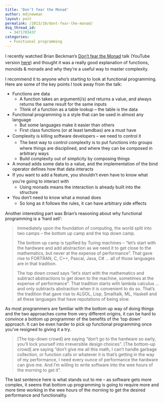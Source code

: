 ```yaml
---
title: 'Don’t fear the Monad'
author: mdjnewman
layout: post
permalink: /2013/10/dont-fear-the-monad/
dsq_thread_id:
  - 3471703437
categories:
  - Functional programming
---
```

<span style="line-height: 1.5;">I recently watched Brian Beckman’s </span><a style="line-height: 1.5;" title="Brian Beckman: Don't fear the Monad" href="http://channel9.msdn.com/shows/Going+Deep/Brian-Beckman-Dont-fear-the-Monads/">Don’t fear the Monad</a><span style="line-height: 1.5;"> talk (YouTube version <a title="Brian Beckman: Don't fear the Monad (YouTube)" href="http://www.youtube.com/watch?v=ZhuHCtR3xq8">here</a>) and thought it was a really good explanation of functions, monoids & monads and why they’re a useful way to master complexity.</span>

I recommend it to anyone who’s starting to look at functional programming. Here are some of the key points I took away from the talk:

  * Functions are data 
      * A function takes an argument(/s) and returns a value, and always returns the same result for the same inputs
      * Think of a function as a table lookup – the table is the data
  * Functional programming is a style that can be used in almost any language 
      * But some languages make it easier than others
      * First class functions (or at least lamdbas) are a must have
  * <span style="line-height: 1.5;">Complexity is killing software developers – we need to control it</span> 
      * <span style="line-height: 1.5;">The best way to control complexity is to put functions into groups where things are disciplined, and where they can be composed in arbitrary ways</span>
      * Build complexity out of simplicity by composing things
  * A monad adds some data to a value, and the implementation of the bind operator defines how that data interacts
  * <span style="line-height: 1.5;">If you want to add a feature, you shouldn’t even have to know what you’re going to interact with</span> 
      * Using monads means the interaction is already built into the structure
  * You don’t need to know what a monad does 
      * <span style="line-height: 1.5;">So long as it follows the rules, it can have arbitrary side effects</span>

Another interesting part was Brian’s reasoning about why functional programming is a ‘hard sell':

> Immediately upon the foundation of computing, the world split into two camps – the bottom up camp and the top down camp.
> 
> The bottom up camp is typified by Turing machines – “let’s start with the hardware and add abstraction as we need it to get close to the mathematics, but never at the expense of performance”. That gave rise to FORTRAN, C, C++, Pascal, Java, C# … all of those languages are in that tradition.
> 
> The top down crowd says “let’s start with the mathematics and subtract abstractions to get down to the machine, sometimes at the expense of performance”. That tradition starts with lambda calculus … and only subtracts abstraction when it is convenient to do so. That’s the tradition that gave rise to ALGOL, Lisp, Smalltalk, ML, Haskell and all these languages that have reputations of being slow.

As most programmers are familiar with the bottom up way of doing things and the two approaches come from very different origins, it can be hard to convince a bottom up programmer of the benefits of the ‘top down’ approach. It can be even harder to pick up functional programming once you’ve resigned to giving it a try.

> [The top-down crowd] are saying “don’t go to the hardware so early, you’ll lock yourself into irreversible design choices”. [The bottom-up crowd] are saying “don’t give me all this math, I can’t handle garbage collection, or function calls or whatever it is that’s getting in the way of my performance, I need every ounce of performance the hardware can give me. And I’m willing to write software into the wee hours of the morning to get it”.

The last sentence here is what stands out to me – as software gets more complex, it seems that bottom up programming is going to require more and more time working in the wee hours of the morning to get the desired performance and functionality.